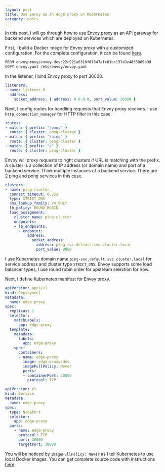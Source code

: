 ```yaml
---
layout: post
title: Use Envoy as an edge proxy on Kubernetes
category: posts
---
```


In this post, I will go through how to use Envoy proxy as an API gateway for backend services which are deployed on Kubernetes.

First, I build a Docker image for Envoy proxy with a customized configuration. For the complete configuration, it can be found [here](https://github.com/hotrannam/k8s-dev/blob/master/edge-proxy/envoy.yaml).

```bash
FROM envoyproxy/envoy-dev:22c921a6318f07847afc61bc137a9e4833889b9d
COPY envoy.yaml /etc/envoy/envoy.yaml
```

In the listener, I bind Envoy proxy to port 30000.

```yaml
listeners:
- name: listener_0
  address:
    socket_address: { address: 0.0.0.0, port_value: 30000 }
```

Next, I config routes for handling requests that Envoy proxy receives. I use `http_connection_manager` for HTTP filter in this case.

```yaml
routes:
- match: { prefix: "/pong" }
  route: { cluster: pong-cluster }
- match: { prefix: "/ping" }
  route: { cluster: ping-cluster }
- match: { prefix: "/" }
  route: { cluster: ping-cluster }
```

Envoy will proxy requests to right clusters if URL is matching with the prefix. A cluster is a collection of IP address (or domain name) and port of a backend service. Think multiple instances of a backend service. There are 2 ping and pong services in this case.

```yaml
clusters:
- name: ping-cluster
  connect_timeout: 0.25s
  type: STRICT_DNS
  dns_lookup_family: V4_ONLY
  lb_policy: ROUND_ROBIN
  load_assignment:
    cluster_name: ping-cluster
    endpoints:
    - lb_endpoints:
      - endpoint:
          address:
            socket_address:
              address: ping-svc.default.svc.cluster.local
              port_value: 8080
```

I use Kubernetes domain name `ping-svc.default.svc.cluster.local` for service address and cluster type `STRICT_DNS`. Envoy supports some load balancer types, I use round robin order for upstream selection for now.

Next, I define Kubernetes manifest for Envoy proxy.

```yaml
apiVersion: apps/v1
kind: Deployment
metadata:
  name: edge-proxy
spec:
  replicas: 1
  selector:
    matchLabels:
      app: edge-proxy
  template:
    metadata:
      labels:
        app: edge-proxy
    spec:
      containers:
      - name: edge-proxy
        image: edge-proxy:dev
        imagePullPolicy: Never
        ports:
        - containerPort: 30000
          protocol: TCP
```

```yaml
apiVersion: v1
kind: Service
metadata:
  name: edge-proxy
spec:
  type: NodePort
  selector:
    app: edge-proxy
  ports:
    - name: edge-proxy
      protocol: TCP
      port: 30000
      targetPort: 30000
```

You will be noticed by `imagePullPolicy: Never` as I tell Kubernetes to use local Docker images. You can get complete source code with instructions [here](https://github.com/hotrannam/k8s-dev).

